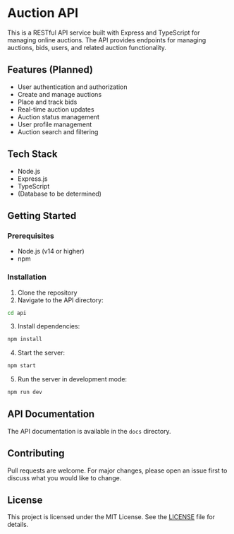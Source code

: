 # Auction API

This is a RESTful API service built with Express and TypeScript for managing online auctions. The API provides endpoints for managing auctions, bids, users, and related auction functionality.

## Features (Planned)

- User authentication and authorization
- Create and manage auctions
- Place and track bids
- Real-time auction updates
- Auction status management
- User profile management
- Auction search and filtering

## Tech Stack

- Node.js
- Express.js
- TypeScript
- (Database to be determined)

## Getting Started

### Prerequisites

- Node.js (v14 or higher)
- npm

### Installation

1. Clone the repository
2. Navigate to the API directory:

```bash
cd api
```

3. Install dependencies:

```bash
npm install
```

4. Start the server:

```bash
npm start
```

5. Run the server in development mode:

```bash
npm run dev
```

## API Documentation

The API documentation is available in the `docs` directory.

## Contributing

Pull requests are welcome. For major changes, please open an issue first to discuss what you would like to change.

## License

This project is licensed under the MIT License. See the [LICENSE](LICENSE) file for details.

